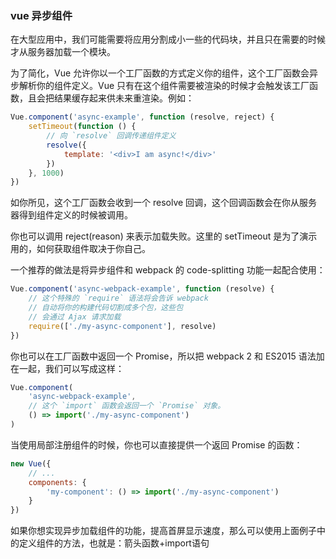 ### vue 异步组件

在大型应用中，我们可能需要将应用分割成小一些的代码块，并且只在需要的时候才从服务器加载一个模块。

为了简化，Vue 允许你以一个工厂函数的方式定义你的组件，这个工厂函数会异步解析你的组件定义。Vue 只有在这个组件需要被渲染的时候才会触发该工厂函数，且会把结果缓存起来供未来重渲染。例如：

```javascript
Vue.component('async-example', function (resolve, reject) {
	setTimeout(function () {
		// 向 `resolve` 回调传递组件定义
		resolve({
			template: '<div>I am async!</div>'
		})
	}, 1000)
})
```

如你所见，这个工厂函数会收到一个 resolve 回调，这个回调函数会在你从服务器得到组件定义的时候被调用。

你也可以调用 reject(reason) 来表示加载失败。这里的 setTimeout 是为了演示用的，如何获取组件取决于你自己。

一个推荐的做法是将异步组件和 webpack 的 code-splitting 功能一起配合使用：

```javascript
Vue.component('async-webpack-example', function (resolve) {
	// 这个特殊的 `require` 语法将会告诉 webpack
	// 自动将你的构建代码切割成多个包，这些包
	// 会通过 Ajax 请求加载
	require(['./my-async-component'], resolve)
})
```

你也可以在工厂函数中返回一个 Promise，所以把 webpack 2 和 ES2015 语法加在一起，我们可以写成这样：

```javascript
Vue.component(
	'async-webpack-example',
	// 这个 `import` 函数会返回一个 `Promise` 对象。
	() => import('./my-async-component')
)
```

当使用局部注册组件的时候，你也可以直接提供一个返回 Promise 的函数：

```javascript
new Vue({
	// ...
	components: {
		'my-component': () => import('./my-async-component')
	}
})
```
如果你想实现异步加载组件的功能，提高首屏显示速度，那么可以使用上面例子中的定义组件的方法，也就是：箭头函数+import语句
